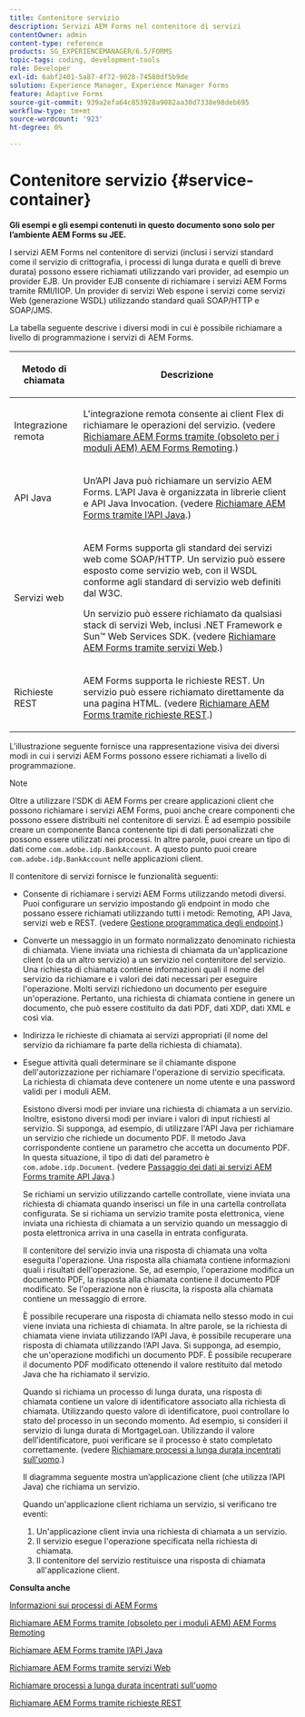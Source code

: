 ```yaml
---
title: Contenitore servizio
description: Servizi AEM Forms nel contenitore di servizi
contentOwner: admin
content-type: reference
products: SG_EXPERIENCEMANAGER/6.5/FORMS
topic-tags: coding, development-tools
role: Developer
exl-id: 6abf2401-5a87-4f72-9028-74580df5b9de
solution: Experience Manager, Experience Manager Forms
feature: Adaptive Forms
source-git-commit: 939a2efa64c853928a9082aa30d7338e98deb695
workflow-type: tm+mt
source-wordcount: '923'
ht-degree: 0%

---
```


# Contenitore servizio {#service-container}

**Gli esempi e gli esempi contenuti in questo documento sono solo per l’ambiente AEM Forms su JEE.**

I servizi AEM Forms nel contenitore di servizi (inclusi i servizi standard come il servizio di crittografia, i processi di lunga durata e quelli di breve durata) possono essere richiamati utilizzando vari provider, ad esempio un provider EJB. Un provider EJB consente di richiamare i servizi AEM Forms tramite RMI/IIOP. Un provider di servizi Web espone i servizi come servizi Web (generazione WSDL) utilizzando standard quali SOAP/HTTP e SOAP/JMS.

La tabella seguente descrive i diversi modi in cui è possibile richiamare a livello di programmazione i servizi di AEM Forms.

<table>
 <thead>
  <tr>
   <th><p>Metodo di chiamata</p></th>
   <th><p>Descrizione</p></th>
  </tr>
 </thead>
 <tbody>
  <tr>
   <td><p>Integrazione remota</p></td>
   <td><p>L'integrazione remota consente ai client Flex di richiamare le operazioni del servizio. (vedere <a href="/help/forms/developing/invoking-aem-forms-using-remoting.md#invoking-aem-forms-using-remoting">Richiamare AEM Forms tramite (obsoleto per i moduli AEM) AEM Forms Remoting</a>.)</p></td>
  </tr>
  <tr>
   <td><p>API Java</p></td>
   <td><p>Un’API Java può richiamare un servizio AEM Forms. L’API Java è organizzata in librerie client e API Java Invocation. (vedere <a href="/help/forms/developing/invoking-aem-forms-using-java.md#invoking-aem-forms-using-the-java-api">Richiamare AEM Forms tramite l’API Java</a>.)</p></td>
  </tr>
  <tr>
   <td><p>Servizi web</p></td>
   <td><p>AEM Forms supporta gli standard dei servizi web come SOAP/HTTP. Un servizio può essere esposto come servizio web, con il WSDL conforme agli standard di servizio web definiti dal W3C.</p><p>Un servizio può essere richiamato da qualsiasi stack di servizi Web, inclusi .NET Framework e Sun™ Web Services SDK. (vedere <a href="/help/forms/developing/invoking-aem-forms-using-web.md#invoking-aem-forms-using-web-services">Richiamare AEM Forms tramite servizi Web</a>.)</p></td>
  </tr>
  <tr>
   <td><p>Richieste REST</p></td>
   <td><p>AEM Forms supporta le richieste REST. Un servizio può essere richiamato direttamente da una pagina HTML. (vedere <a href="/help/forms/developing/invoking-aem-forms-using-rest.md#invoking-aem-forms-using-rest-requests">Richiamare AEM Forms tramite richieste REST</a>.)</p></td>
  </tr>
 </tbody>
</table>

L’illustrazione seguente fornisce una rappresentazione visiva dei diversi modi in cui i servizi AEM Forms possono essere richiamati a livello di programmazione.

>[!NOTE]
>
>Oltre a utilizzare l’SDK di AEM Forms per creare applicazioni client che possono richiamare i servizi AEM Forms, puoi anche creare componenti che possono essere distribuiti nel contenitore di servizi. È ad esempio possibile creare un componente Banca contenente tipi di dati personalizzati che possono essere utilizzati nei processi. In altre parole, puoi creare un tipo di dati come `com.adobe.idp.BankAccount`. A questo punto puoi creare `com.adobe.idp.BankAccount` nelle applicazioni client.

Il contenitore di servizi fornisce le funzionalità seguenti:

* Consente di richiamare i servizi AEM Forms utilizzando metodi diversi. Puoi configurare un servizio impostando gli endpoint in modo che possano essere richiamati utilizzando tutti i metodi: Remoting, API Java, servizi web e REST. (vedere [Gestione programmatica degli endpoint](/help/forms/developing/programmatically-endpoints.md#programmatically-managing-endpoints).)
* Converte un messaggio in un formato normalizzato denominato richiesta di chiamata. Viene inviata una richiesta di chiamata da un&#39;applicazione client (o da un altro servizio) a un servizio nel contenitore del servizio. Una richiesta di chiamata contiene informazioni quali il nome del servizio da richiamare e i valori dei dati necessari per eseguire l&#39;operazione. Molti servizi richiedono un documento per eseguire un&#39;operazione. Pertanto, una richiesta di chiamata contiene in genere un documento, che può essere costituito da dati PDF, dati XDP, dati XML e così via.
* Indirizza le richieste di chiamata ai servizi appropriati (il nome del servizio da richiamare fa parte della richiesta di chiamata).
* Esegue attività quali determinare se il chiamante dispone dell&#39;autorizzazione per richiamare l&#39;operazione di servizio specificata. La richiesta di chiamata deve contenere un nome utente e una password validi per i moduli AEM.

  Esistono diversi modi per inviare una richiesta di chiamata a un servizio. Inoltre, esistono diversi modi per inviare i valori di input richiesti al servizio. Si supponga, ad esempio, di utilizzare l&#39;API Java per richiamare un servizio che richiede un documento PDF. Il metodo Java corrispondente contiene un parametro che accetta un documento PDF. In questa situazione, il tipo di dati del parametro è `com.adobe.idp.Document`. (vedere [Passaggio dei dati ai servizi AEM Forms tramite API Java](/help/forms/developing/invoking-aem-forms-using-java.md#passing-data-to-aem-forms-services-using-the-java-api).)

  Se richiami un servizio utilizzando cartelle controllate, viene inviata una richiesta di chiamata quando inserisci un file in una cartella controllata configurata. Se si richiama un servizio tramite posta elettronica, viene inviata una richiesta di chiamata a un servizio quando un messaggio di posta elettronica arriva in una casella in entrata configurata.

  Il contenitore del servizio invia una risposta di chiamata una volta eseguita l&#39;operazione. Una risposta alla chiamata contiene informazioni quali i risultati dell&#39;operazione. Se, ad esempio, l&#39;operazione modifica un documento PDF, la risposta alla chiamata contiene il documento PDF modificato. Se l&#39;operazione non è riuscita, la risposta alla chiamata contiene un messaggio di errore.

  È possibile recuperare una risposta di chiamata nello stesso modo in cui viene inviata una richiesta di chiamata. In altre parole, se la richiesta di chiamata viene inviata utilizzando l’API Java, è possibile recuperare una risposta di chiamata utilizzando l’API Java. Si supponga, ad esempio, che un&#39;operazione modifichi un documento PDF. È possibile recuperare il documento PDF modificato ottenendo il valore restituito dal metodo Java che ha richiamato il servizio.

  Quando si richiama un processo di lunga durata, una risposta di chiamata contiene un valore di identificatore associato alla richiesta di chiamata. Utilizzando questo valore di identificatore, puoi controllare lo stato del processo in un secondo momento. Ad esempio, si consideri il servizio di lunga durata di MortgageLoan. Utilizzando il valore dell’identificatore, puoi verificare se il processo è stato completato correttamente. (vedere [Richiamare processi a lunga durata incentrati sull&#39;uomo](/help/forms/developing/invoking-human-centric-long-lived.md#invoking-human-centric-long-lived-processes).)

  Il diagramma seguente mostra un’applicazione client (che utilizza l’API Java) che richiama un servizio.

  Quando un&#39;applicazione client richiama un servizio, si verificano tre eventi:

   1. Un&#39;applicazione client invia una richiesta di chiamata a un servizio.
   1. Il servizio esegue l&#39;operazione specificata nella richiesta di chiamata.
   1. Il contenitore del servizio restituisce una risposta di chiamata all&#39;applicazione client.

**Consulta anche**

[Informazioni sui processi di AEM Forms](/help/forms/developing/aem-forms-processes.md#understanding-aem-forms-processes)

[Richiamare AEM Forms tramite (obsoleto per i moduli AEM) AEM Forms Remoting](/help/forms/developing/invoking-aem-forms-using-remoting.md#invoking-aem-forms-using-remoting)

[Richiamare AEM Forms tramite l’API Java](/help/forms/developing/invoking-aem-forms-using-java.md#invoking-aem-forms-using-the-java-api)

[Richiamare AEM Forms tramite servizi Web](/help/forms/developing/invoking-aem-forms-using-web.md#invoking-aem-forms-using-web-services)

[Richiamare processi a lunga durata incentrati sull&#39;uomo](/help/forms/developing/invoking-human-centric-long-lived.md#invoking-human-centric-long-lived-processes)

[Richiamare AEM Forms tramite richieste REST](/help/forms/developing/invoking-aem-forms-using-rest.md#invoking-aem-forms-using-rest-requests)
